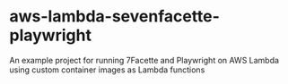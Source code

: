 # aws-lambda-sevenfacette-playwright
An example project for running 7Facette and Playwright on AWS Lambda using custom container images as Lambda functions
